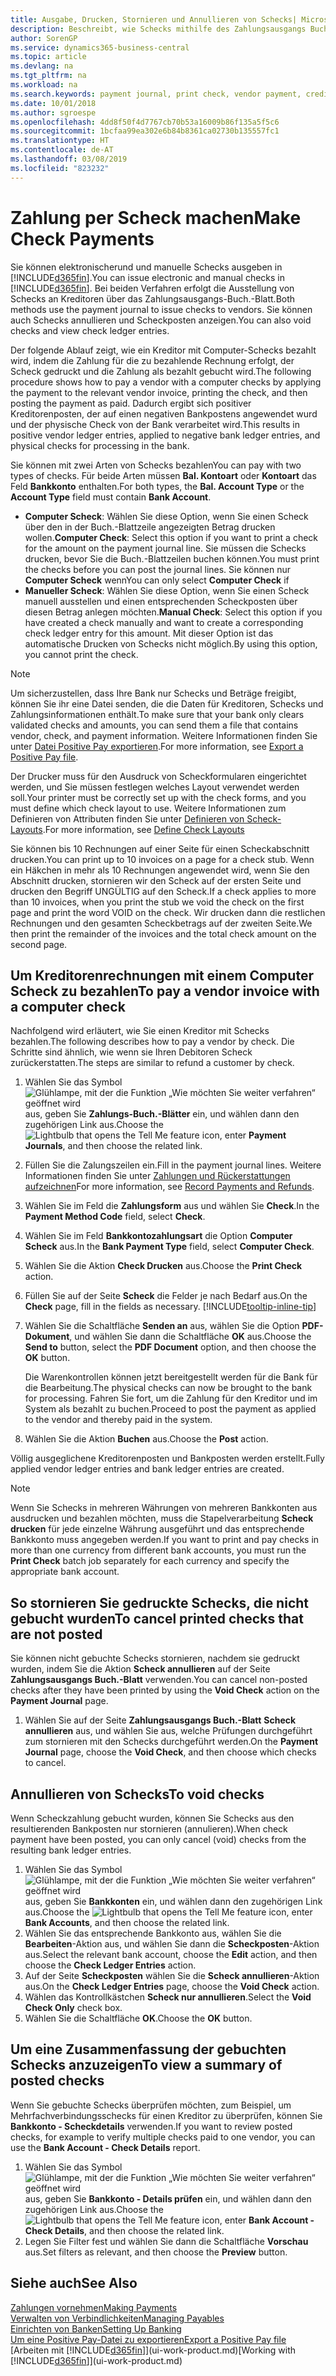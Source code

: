 ```yaml
---
title: Ausgabe, Drucken, Stornieren und Annullieren von Schecks| Microsoft Docs
description: Beschreibt, wie Schecks mithilfe des Zahlungsausgangs Buch.-Blattes, ausgegeben, gedruckt oder annulliert werden oder wie Check-Sachposteneinträge in Business Central angezeigt werden.
author: SorenGP
ms.service: dynamics365-business-central
ms.topic: article
ms.devlang: na
ms.tgt_pltfrm: na
ms.workload: na
ms.search.keywords: payment journal, print check, vendor payment, creditor, debt, balance due, AP
ms.date: 10/01/2018
ms.author: sgroespe
ms.openlocfilehash: 4dd8f50f4d7767cb70b53a16009b86f135a5f5c6
ms.sourcegitcommit: 1bcfaa99ea302e6b84b8361ca02730b135557fc1
ms.translationtype: HT
ms.contentlocale: de-AT
ms.lasthandoff: 03/08/2019
ms.locfileid: "823232"
---
```

# <a name="make-check-payments"></a><span data-ttu-id="24670-103">Zahlung per Scheck machen</span><span class="sxs-lookup"><span data-stu-id="24670-103">Make Check Payments</span></span>
<span data-ttu-id="24670-104">Sie können elektronischerund und manuelle Schecks ausgeben in [!INCLUDE[d365fin](includes/d365fin_md.md)].</span><span class="sxs-lookup"><span data-stu-id="24670-104">You can issue electronic and manual checks in [!INCLUDE[d365fin](includes/d365fin_md.md)].</span></span> <span data-ttu-id="24670-105">Bei beiden Verfahren erfolgt die Ausstellung von Schecks an Kreditoren über das Zahlungsausgangs-Buch.-Blatt.</span><span class="sxs-lookup"><span data-stu-id="24670-105">Both methods use the payment journal to issue checks to vendors.</span></span> <span data-ttu-id="24670-106">Sie können auch Schecks annullieren und Scheckposten anzeigen.</span><span class="sxs-lookup"><span data-stu-id="24670-106">You can also void checks and view check ledger entries.</span></span>

<span data-ttu-id="24670-107">Der folgende Ablauf zeigt, wie ein Kreditor mit Computer-Schecks bezahlt wird, indem die Zahlung für die zu bezahlende Rechnung erfolgt, der Scheck gedruckt und die Zahlung als bezahlt gebucht wird.</span><span class="sxs-lookup"><span data-stu-id="24670-107">The following procedure shows how to pay a vendor with a computer checks by applying the payment to the relevant vendor invoice, printing the check, and then posting the payment as paid.</span></span> <span data-ttu-id="24670-108">Dadurch ergibt sich positiver Kreditorenposten, der auf einen negativen Bankpostens angewendet wurd und der physische Check von der Bank verarbeitet wird.</span><span class="sxs-lookup"><span data-stu-id="24670-108">This results in positive vendor ledger entries, applied to negative bank ledger entries, and physical checks for processing in the bank.</span></span>

<span data-ttu-id="24670-109">Sie können mit zwei Arten von Schecks bezahlen</span><span class="sxs-lookup"><span data-stu-id="24670-109">You can pay with two types of checks.</span></span> <span data-ttu-id="24670-110">Für beide Arten müssen **Bal. Kontoart** oder **Kontoart** das Feld **Bankkonto** enthalten.</span><span class="sxs-lookup"><span data-stu-id="24670-110">For both types, the **Bal. Account Type** or the **Account Type** field must contain **Bank Account**.</span></span>

- <span data-ttu-id="24670-111">**Computer Scheck**: Wählen Sie diese Option, wenn Sie einen Scheck über den in der Buch.-Blattzeile angezeigten Betrag drucken wollen.</span><span class="sxs-lookup"><span data-stu-id="24670-111">**Computer Check**: Select this option if you want to print a check for the amount on the payment journal line.</span></span> <span data-ttu-id="24670-112">Sie müssen die Schecks drucken, bevor Sie die Buch.-Blattzeilen buchen können.</span><span class="sxs-lookup"><span data-stu-id="24670-112">You must print the checks before you can post the journal lines.</span></span> <span data-ttu-id="24670-113">Sie können nur **Computer Scheck** wenn</span><span class="sxs-lookup"><span data-stu-id="24670-113">You can only select **Computer Check** if</span></span>
- <span data-ttu-id="24670-114">**Manueller Scheck**: Wählen Sie diese Option, wenn Sie einen Scheck manuell ausstellen und einen entsprechenden Scheckposten über diesen Betrag anlegen möchten.</span><span class="sxs-lookup"><span data-stu-id="24670-114">**Manual Check**: Select this option if you have created a check manually and want to create a corresponding check ledger entry for this amount.</span></span> <span data-ttu-id="24670-115">Mit dieser Option ist das automatische Drucken von Schecks nicht möglich.</span><span class="sxs-lookup"><span data-stu-id="24670-115">By using this option, you cannot print the check.</span></span>

> [!NOTE]  
> <span data-ttu-id="24670-116">Um sicherzustellen, dass Ihre Bank nur Schecks und Beträge freigibt, können Sie ihr eine Datei senden, die die Daten für Kreditoren, Schecks und Zahlungsinformationen enthält.</span><span class="sxs-lookup"><span data-stu-id="24670-116">To make sure that your bank only clears validated checks and amounts, you can send them a file that contains vendor, check, and payment information.</span></span> <span data-ttu-id="24670-117">Weitere Informationen finden Sie unter [Datei Positive Pay exportieren](finance-how-positive-pay.md).</span><span class="sxs-lookup"><span data-stu-id="24670-117">For more information, see [Export a Positive Pay file](finance-how-positive-pay.md).</span></span>

<span data-ttu-id="24670-118">Der Drucker muss für den Ausdruck von Scheckformularen eingerichtet werden, und Sie müssen festlegen welches Layout verwendet werden soll.</span><span class="sxs-lookup"><span data-stu-id="24670-118">Your printer must be correctly set up with the check forms, and you must define which check layout to use.</span></span> <span data-ttu-id="24670-119">Weitere Informationen zum Definieren von Attributen finden Sie unter [Definieren von Scheck-Layouts](finance-how-define-check-layouts.md).</span><span class="sxs-lookup"><span data-stu-id="24670-119">For more information, see [Define Check Layouts](finance-how-define-check-layouts.md)</span></span>

<span data-ttu-id="24670-120">Sie können bis 10 Rechnungen auf einer Seite für einen Scheckabschnitt drucken.</span><span class="sxs-lookup"><span data-stu-id="24670-120">You can print up to 10 invoices on a page for a check stub.</span></span> <span data-ttu-id="24670-121">Wenn ein Häkchen in mehr als 10 Rechnungen angewendet wird, wenn Sie den Abschnitt drucken, stornieren wir den Scheck auf der ersten Seite und drucken den Begriff UNGÜLTIG auf den Scheck.</span><span class="sxs-lookup"><span data-stu-id="24670-121">If a check applies to more than 10 invoices, when you print the stub we void the check on the first page and print the word VOID on the check.</span></span> <span data-ttu-id="24670-122">Wir drucken dann die restlichen Rechnungen und den gesamten Scheckbetrags auf der zweiten Seite.</span><span class="sxs-lookup"><span data-stu-id="24670-122">We then print the remainder of the invoices and the total check amount on the second page.</span></span> 

## <a name="to-pay-a-vendor-invoice-with-a-computer-check"></a><span data-ttu-id="24670-123">Um Kreditorenrechnungen mit einem Computer Scheck zu bezahlen</span><span class="sxs-lookup"><span data-stu-id="24670-123">To pay a vendor invoice with a computer check</span></span>
<span data-ttu-id="24670-124">Nachfolgend wird erläutert, wie Sie einen Kreditor mit Schecks bezahlen.</span><span class="sxs-lookup"><span data-stu-id="24670-124">The following describes how to pay a vendor by check.</span></span> <span data-ttu-id="24670-125">Die Schritte sind ähnlich, wie wenn sie Ihren Debitoren Scheck zurückerstatten.</span><span class="sxs-lookup"><span data-stu-id="24670-125">The steps are similar to refund a customer by check.</span></span>

1. <span data-ttu-id="24670-126">Wählen Sie das Symbol ![Glühlampe, mit der die Funktion „Wie möchten Sie weiter verfahren“ geöffnet wird](media/ui-search/search_small.png "Wie möchten Sie weiter verfahren?") aus, geben Sie **Zahlungs-Buch.-Blätter** ein, und wählen dann den zugehörigen Link aus.</span><span class="sxs-lookup"><span data-stu-id="24670-126">Choose the ![Lightbulb that opens the Tell Me feature](media/ui-search/search_small.png "Tell me what you want to do") icon, enter **Payment Journals**, and then choose the related link.</span></span>
2. <span data-ttu-id="24670-127">Füllen Sie die Zalungszeilen ein.</span><span class="sxs-lookup"><span data-stu-id="24670-127">Fill in the payment journal lines.</span></span> <span data-ttu-id="24670-128">Weitere Informationen finden Sie unter [Zahlungen und Rückerstattungen aufzeichnen](payables-how-post-payments-refunds.md)</span><span class="sxs-lookup"><span data-stu-id="24670-128">For more information, see [Record Payments and Refunds](payables-how-post-payments-refunds.md).</span></span>
3. <span data-ttu-id="24670-129">Wählen Sie im Feld die **Zahlungsform** aus und wählen Sie **Check**.</span><span class="sxs-lookup"><span data-stu-id="24670-129">In the **Payment Method Code** field, select **Check**.</span></span>
4. <span data-ttu-id="24670-130">Wählen Sie im Feld **Bankkontozahlungsart** die Option **Computer Scheck** aus.</span><span class="sxs-lookup"><span data-stu-id="24670-130">In the **Bank Payment Type** field, select **Computer Check**.</span></span>
5. <span data-ttu-id="24670-131">Wählen Sie die Aktion **Check Drucken** aus.</span><span class="sxs-lookup"><span data-stu-id="24670-131">Choose the **Print Check** action.</span></span>
6. <span data-ttu-id="24670-132">Füllen Sie auf der Seite **Scheck** die Felder je nach Bedarf aus.</span><span class="sxs-lookup"><span data-stu-id="24670-132">On the **Check** page, fill in the fields as necessary.</span></span> [!INCLUDE[tooltip-inline-tip](includes/tooltip-inline-tip_md.md)]
7. <span data-ttu-id="24670-133">Wählen Sie die Schaltfläche **Senden an** aus, wählen Sie die Option **PDF-Dokument**, und wählen Sie dann die Schaltfläche **OK** aus.</span><span class="sxs-lookup"><span data-stu-id="24670-133">Choose the **Send to** button, select the **PDF Document** option, and then choose the **OK** button.</span></span>

    <span data-ttu-id="24670-134">Die Warenkontrollen können jetzt bereitgestellt werden für die Bank für die Bearbeitung.</span><span class="sxs-lookup"><span data-stu-id="24670-134">The physical checks can now be brought to the bank for processing.</span></span> <span data-ttu-id="24670-135">Fahren Sie fort, um die Zahlung für den Kreditor und im System als bezahlt zu buchen.</span><span class="sxs-lookup"><span data-stu-id="24670-135">Proceed to post the payment as applied to the vendor and thereby paid in the system.</span></span>
8. <span data-ttu-id="24670-136">Wählen Sie die Aktion **Buchen** aus.</span><span class="sxs-lookup"><span data-stu-id="24670-136">Choose the **Post** action.</span></span>

<span data-ttu-id="24670-137">Völlig ausgeglichene Kreditorenposten und Bankposten werden erstellt.</span><span class="sxs-lookup"><span data-stu-id="24670-137">Fully applied vendor ledger entries and bank ledger entries are created.</span></span>

> [!NOTE]  
> <span data-ttu-id="24670-138">Wenn Sie Schecks in mehreren Währungen von mehreren Bankkonten aus ausdrucken und bezahlen möchten, muss die Stapelverarbeitung **Scheck drucken** für jede einzelne Währung ausgeführt und das entsprechende Bankkonto muss angegeben werden.</span><span class="sxs-lookup"><span data-stu-id="24670-138">If you want to print and pay checks in more than one currency from different bank accounts, you must run the **Print Check** batch job separately for each currency and specify the appropriate bank account.</span></span>

## <a name="to-cancel-printed-checks-that-are-not-posted"></a><span data-ttu-id="24670-139">So stornieren Sie gedruckte Schecks, die nicht gebucht wurden</span><span class="sxs-lookup"><span data-stu-id="24670-139">To cancel printed checks that are not posted</span></span>
<span data-ttu-id="24670-140">Sie können nicht gebuchte Schecks stornieren, nachdem sie gedruckt wurden, indem Sie die Aktion **Scheck annullieren** auf der Seite **Zahlungsausgangs Buch.-Blatt** verwenden.</span><span class="sxs-lookup"><span data-stu-id="24670-140">You can cancel non-posted checks after they have been printed by using the **Void Check** action on the **Payment Journal** page.</span></span>

1. <span data-ttu-id="24670-141">Wählen Sie auf der Seite **Zahlungsausgangs Buch.-Blatt** **Scheck annullieren** aus, und wählen Sie aus, welche Prüfungen durchgeführt zum stornieren mit den Schecks durchgeführt werden.</span><span class="sxs-lookup"><span data-stu-id="24670-141">On the **Payment Journal** page, choose the **Void Check**, and then choose which checks to cancel.</span></span>

## <a name="to-void-checks"></a><span data-ttu-id="24670-142">Annullieren von Schecks</span><span class="sxs-lookup"><span data-stu-id="24670-142">To void checks</span></span>
<span data-ttu-id="24670-143">Wenn Scheckzahlung gebucht wurden, können Sie Schecks aus den resultierenden Bankposten nur stornieren (annulieren).</span><span class="sxs-lookup"><span data-stu-id="24670-143">When check payment have been posted, you can only cancel (void) checks from the resulting bank ledger entries.</span></span>

1. <span data-ttu-id="24670-144">Wählen Sie das Symbol ![Glühlampe, mit der die Funktion „Wie möchten Sie weiter verfahren“ geöffnet wird](media/ui-search/search_small.png "Wie möchten Sie weiter verfahren?") aus, geben Sie **Bankkonten** ein, und wählen dann den zugehörigen Link aus.</span><span class="sxs-lookup"><span data-stu-id="24670-144">Choose the ![Lightbulb that opens the Tell Me feature](media/ui-search/search_small.png "Tell me what you want to do") icon, enter **Bank Accounts**, and then choose the related link.</span></span>
2. <span data-ttu-id="24670-145">Wählen Sie das entsprechende Bankkonto aus, wählen Sie die **Bearbeiten**-Aktion aus, und wählen Sie dann die **Scheckposten**-Aktion aus.</span><span class="sxs-lookup"><span data-stu-id="24670-145">Select the relevant bank account, choose the **Edit** action, and then choose the **Check Ledger Entries** action.</span></span>
3. <span data-ttu-id="24670-146">Auf der Seite **Scheckposten** wählen Sie die **Scheck annullieren**-Aktion aus.</span><span class="sxs-lookup"><span data-stu-id="24670-146">On the **Check Ledger Entries** page, choose the **Void Check** action.</span></span>
4. <span data-ttu-id="24670-147">Wählen das Kontrollkästchen **Scheck nur annullieren**.</span><span class="sxs-lookup"><span data-stu-id="24670-147">Select the **Void Check Only** check box.</span></span>
5. <span data-ttu-id="24670-148">Wählen Sie die Schaltfläche **OK**.</span><span class="sxs-lookup"><span data-stu-id="24670-148">Choose the **OK** button.</span></span>

## <a name="to-view-a-summary-of-posted-checks"></a><span data-ttu-id="24670-149">Um eine Zusammenfassung der gebuchten Schecks anzuzeigen</span><span class="sxs-lookup"><span data-stu-id="24670-149">To view a summary of posted checks</span></span>
<span data-ttu-id="24670-150">Wenn Sie gebuchte Schecks überprüfen möchten, zum Beispiel, um Mehrfachverbindungsschecks für einen Kreditor zu überprüfen, können Sie **Bankkonto - Scheckdetails** verwenden.</span><span class="sxs-lookup"><span data-stu-id="24670-150">If you want to review posted checks, for example to verify multiple checks paid to one vendor, you can use the **Bank Account - Check Details** report.</span></span>
1. <span data-ttu-id="24670-151">Wählen Sie das Symbol ![Glühlampe, mit der die Funktion „Wie möchten Sie weiter verfahren“ geöffnet wird](media/ui-search/search_small.png "Wie möchten Sie weiter verfahren?") aus, geben Sie **Bankkonto - Details prüfen** ein, und wählen dann den zugehörigen Link aus.</span><span class="sxs-lookup"><span data-stu-id="24670-151">Choose the ![Lightbulb that opens the Tell Me feature](media/ui-search/search_small.png "Tell me what you want to do") icon, enter **Bank Account - Check Details**, and then choose the related link.</span></span>
2. <span data-ttu-id="24670-152">Legen Sie Filter fest und wählen Sie dann die Schaltfläche **Vorschau** aus.</span><span class="sxs-lookup"><span data-stu-id="24670-152">Set filters as relevant, and then choose the **Preview** button.</span></span>

## <a name="see-also"></a><span data-ttu-id="24670-153">Siehe auch</span><span class="sxs-lookup"><span data-stu-id="24670-153">See Also</span></span>
[<span data-ttu-id="24670-154">Zahlungen vornehmen</span><span class="sxs-lookup"><span data-stu-id="24670-154">Making Payments</span></span>](payables-make-payments.md)  
[<span data-ttu-id="24670-155">Verwalten von Verbindlichkeiten</span><span class="sxs-lookup"><span data-stu-id="24670-155">Managing Payables</span></span>](payables-manage-payables.md)  
[<span data-ttu-id="24670-156">Einrichten von Banken</span><span class="sxs-lookup"><span data-stu-id="24670-156">Setting Up Banking</span></span>](bank-setup-banking.md)  
[<span data-ttu-id="24670-157">Um eine Positive Pay-Datei zu exportieren</span><span class="sxs-lookup"><span data-stu-id="24670-157">Export a Positive Pay file</span></span>](finance-how-positive-pay.md)  
<span data-ttu-id="24670-158">[Arbeiten mit [!INCLUDE[d365fin](includes/d365fin_md.md)]](ui-work-product.md)</span><span class="sxs-lookup"><span data-stu-id="24670-158">[Working with [!INCLUDE[d365fin](includes/d365fin_md.md)]](ui-work-product.md)</span></span>  
